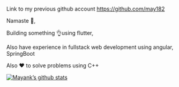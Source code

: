 Link to my previous github account https://github.com/may182

Namaste 🙏,

Building something 👌using flutter,

Also have experience in fullstack web development using angular, SpringBoot

Also ❤️ to solve problems using C++

[![Mayank’s github stats](https://github-readme-stats.vercel.app/api?username=mayhim182)](https://github.com/mayhim182)
